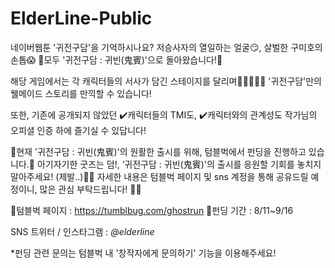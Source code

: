 # ElderLine-Public

네이버웹툰 '귀전구담'을 기억하시나요?
저승사자의 열일하는 얼굴😏, 살벌한 구미호의 손톱😱
🎉모두 '귀전구담 : 귀빈(鬼賓)'으로 돌아왔습니다!🎉

해당 게임에서는 각 캐릭터들의 서사가 담긴 스테이지를 달리며🏃‍♀️🏃🏼💨 
'귀전구담'만의 웰메이드 스토리를 만끽할 수 있습니다! 

또한, 기존에 공개되지 않았던
✔️캐릭터들의 TMI도, ✔️캐릭터와의 관계성도
작가님의 오피셜 인증 하에 즐기실 수 있답니다!

💃현재 '귀전구담 : 귀빈(鬼賓)'의 원활한 출시를 위해, 텀블벅에서 펀딩을 진행하고 있습니다.🕺
아기자기한 굿즈는 덤!, ‘귀전구담 : 귀빈(鬼賓)'의 출시를 응원할 기회를 놓치지 말아주세요! (제발..)🥺🙏
자세한 내용은 텀블벅 페이지 및 sns 계정을 통해 공유드릴 예정이니, 많은 관심 부탁드립니다! 🙇‍♀️

📍텀블벅 페이지 : https://tumblbug.com/ghostrun
📍펀딩 기간 : 8/11~9/16 

SNS 
트위터 / 인스타그램 : _@elderline_ 

*펀딩 관련 문의는 텀블벅 내 '창작자에게 문의하기' 기능을 이용해주세요!
